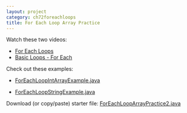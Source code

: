 ```yaml
---
layout: project
category: ch72foreachloops
title: For Each Loop Array Practice
---
```

Watch these two videos:
  - [For Each Loops](https://drive.google.com/open?id=10dAbDprQLGFJ4_aTbwVqmLCWGYblGiyS)
  - [Basic Loops - For Each](https://drive.google.com/open?id=1S5aCc9HkW1XMOJmBLbqGOc_j2a3MZBBw)

Check out these examples:

  - [ForEachLoopIntArrayExample.java](/apcsa\ch72foreachloops\ForEachLoopIntArrayExample.java)

  - [ForEachLoopStringExample.java](/apcsa\ch72foreachloops\ForEachLoopStringExample.java)

Download (or copy/paste) starter file: [ForEachLoopArrayPractice2.java](/apcsa\ch72foreachloops\ForEachLoopArrayPractice2.java)
